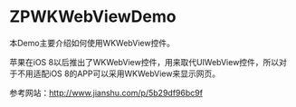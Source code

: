 # ZPWKWebViewDemo
本Demo主要介绍如何使用WKWebView控件。

苹果在iOS 8以后推出了WKWebView控件，用来取代UIWebView控件，所以对于不用适配iOS 8的APP可以采用WKWebView来显示网页。

参考网站：http://www.jianshu.com/p/5b29df96bc9f
